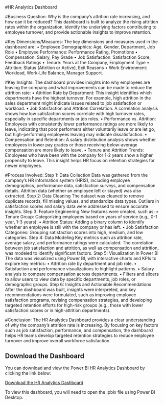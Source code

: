 #HR Analytics Dashboard 

#Business Question: 
   Why is the company’s attrition rate increasing, and how can it be reduced?
   This dashboard is built to analyze the rising attrition rates within the organization, identify the underlying factors contributing to employee turnover, and provide actionable insights to improve retention.

#Key Dimensions/Measures:
    The key dimensions and measures used in the dashboard are:
    •	Employee Demographics: Age, Gender, Department, Job Role
	  •	Employee Performance: Performance Rating, Promotions
	  •	Compensation: Salary, Pay Grade
	  •	Job Satisfaction: Satisfaction Score, Feedback Ratings
	  •	Tenure: Years at the Company, Employment Type
	  •	Attrition: Status (Attrition or Active), Exit Reasons
	  •	Work Environment: Workload, Work-Life Balance, Manager Support.

#Key Insights:
   The dashboard provides insights into why employees are leaving the company and what improvements can be made to reduce the attrition rate:
	•	Attrition Rate by Department: This insight identifies which departments have the highest turnover. For example, high attrition in the sales department might indicate issues related to job satisfaction or 
    workload.
	•	Job Satisfaction and Attrition Correlation: A correlation analysis shows how low satisfaction scores correlate with high turnover rates, especially in specific departments or job roles.
	•	Performance vs. Attrition: Employees with consistently lower performance ratings are more likely to leave, indicating that poor performers either voluntarily leave or are let go, but high-performing employees
    leaving may indicate dissatisfaction.
	•	Compensation and Retention: A salary distribution analysis shows whether employees in lower pay grades or those receiving below-average compensation are more likely to leave.
	•	Tenure and Attrition Trends: Employees who have been with the company for 1-2 years show a higher propensity to leave. This insight helps HR focus on retention strategies for newer employees.

#Process Involved:
   Step 1: Data Collection
   Data was gathered from the company’s HR information system (HRIS), including employee demographics, performance data, satisfaction surveys, and compensation details. Attrition data (whether an employee left
   or stayed) was also extracted.
   Step 2: Data Cleaning
   The dataset was cleaned to remove duplicate records, fill missing values, and standardize data types. Outliers in satisfaction scores and salary data were addressed to ensure accurate insights.
   Step 3: Feature Engineering
   New features were created, such as:
   	•	Tenure Group: Categorizing employees based on years of service (e.g., 0-1 year, 1-3 years).
	  •	Attrition Status: Adding a binary column to identify whether an employee is still with the company or has left.
	  •	Job Satisfaction Categories: Grouping satisfaction scores into high, medium, and low categories.
  Step 4: Data Modeling
  Key metrics such as attrition rate, average salary, and performance ratings were calculated. The correlation between job satisfaction and attrition, as well as compensation and attrition, was modeled to
  identify significant factors.
  Step 5: Visualization in Power BI
  The data was visualized using Power BI, with interactive charts and KPIs to explore key metrics:
    •	Attrition rate by department and job role.
  	•	Satisfaction and performance visualizations to highlight patterns.
  	•	Salary analysis to compare compensation across departments.
	  •	Filters and slicers to allow users to view data by specific departments, job roles, or demographic groups.
 Step 6: Insights and Actionable Recommendations
 After the dashboard was built, insights were interpreted, and key recommendations were formulated, such as improving employee satisfaction programs, revising compensation strategies, and developing targeted
 retention efforts for high-risk groups (e.g., those with lower satisfaction scores or in high-attrition departments).

#Conclusion:
The HR Analytics Dashboard provides a clear understanding of why the company’s attrition rate is increasing. By focusing on key factors such as job satisfaction, performance, and compensation, the dashboard
helps HR teams develop targeted retention strategies to reduce employee turnover and improve overall workforce satisfaction.

## Download the Dashboard
You can download and view the Power BI HR Analytics Dashboard by clicking the link below:

[Download the HR Analytics Dashboard](https://github.com/Anchalrani018/HR-Analytics-/blob/main/HR%20ANALYTICS%20SD.pbix)

To view this dashboard, you will need to open the .pbix file using Power BI Desktop.


 
